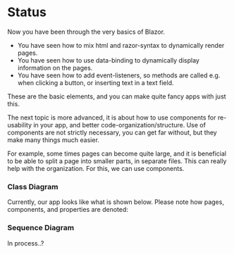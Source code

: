 # Status

Now you have been through the very basics of Blazor.

* You have seen how to mix html and razor-syntax to dynamically render pages.
* You have seen how to use data-binding to dynamically display information on the pages.
* You have seen how to add event-listeners, so methods are called e.g. when clicking a button, or inserting text in a text field.

These are the basic elements, and you can make quite fancy apps with just this.

The next topic is more advanced, it is about how to use components for re-usability in your app, and better code-organization/structure. 
Use of components are not strictly necessary, you can get far without, but they make many things much easier. 

For example, some times pages can become quite large, and it is beneficial to be able to split a page into smaller parts, in separate files.
This can really help with the organization. For this, we can use components.

### Class Diagram
Currently, our app looks like what is shown below. Please note how pages, components, and properties are denoted:



### Sequence Diagram
In process..?